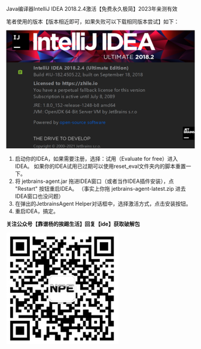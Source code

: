 Java编译器IntelliJ IDEA 2018.2.4激活【免费永久极简】2023年亲测有效

笔者使用的版本【版本相近即可，如果失败可以下载相同版本尝试】如下：

![image-20230105132522940](https://raw.githubusercontent.com/SAH01/wordpress-img/master/imgs/202301051354112.png)

1. 启动你的IDEA，如果需要注册，选择：试用（Evaluate for free）进入IDEA。
    如果你的IDEA试用已过期可以使用reset_eval文件夹内的脚本重置一下。
2. 将 jetbrains-agent.jar 拖进IDEA窗口（或者当作IDEA插件安装），点 "Restart" 按钮重启IDEA。
    （事实上你拖 jetbrains-agent-latest.zip 进去IDEA窗口也没问题）
3. 在弹出的JetbrainsAgent Helper对话框中，选择激活方式，点击安装按钮。
4. 重启IDEA，搞定。

**关注公众号【靠谱杨的挨踢生活】回复【ide】获取破解包**

![公众号靠谱杨的挨踢生活](https://raw.githubusercontent.com/SAH01/wordpress-img/master/imgs/202301051258298.png)